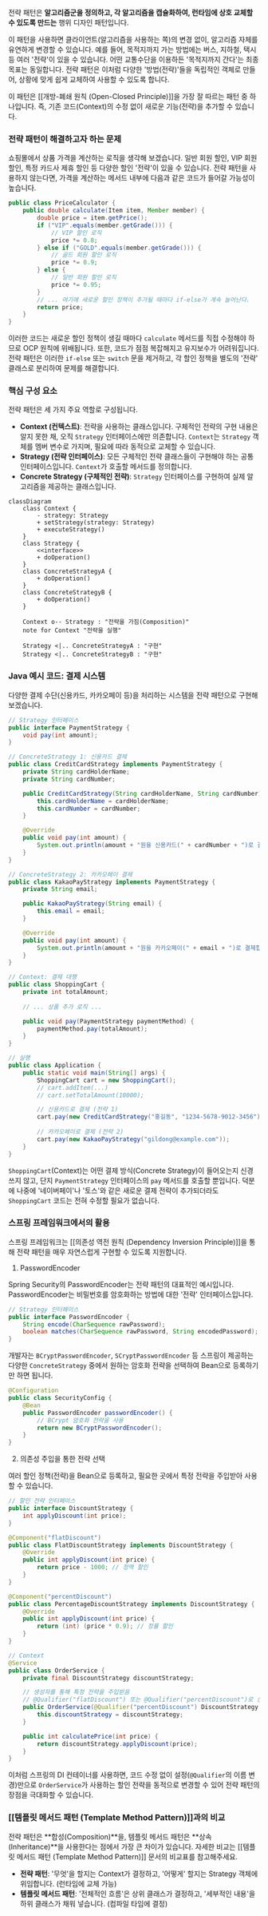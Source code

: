전략 패턴은 **알고리즘군을 정의하고, 각 알고리즘을 캡슐화하여, 런타임에 상호 교체할 수 있도록 만드는** 행위 디자인 패턴입니다.

이 패턴을 사용하면 클라이언트(알고리즘을 사용하는 쪽)의 변경 없이, 알고리즘 자체를 유연하게 변경할 수 있습니다. 예를 들어, 목적지까지 가는 방법에는 버스, 지하철, 택시 등 여러 '전략'이 있을 수 있습니다. 어떤 교통수단을 이용하든 '목적지까지 간다'는 최종 목표는 동일합니다. 전략 패턴은 이처럼 다양한 '방법(전략)'들을 독립적인 객체로 만들어, 상황에 맞게 쉽게 교체하여 사용할 수 있도록 합니다.

이 패턴은 [[개방-폐쇄 원칙 (Open-Closed Principle)]]을 가장 잘 따르는 패턴 중 하나입니다. 즉, 기존 코드(Context)의 수정 없이 새로운 기능(전략)을 추가할 수 있습니다.

### 전략 패턴이 해결하고자 하는 문제

쇼핑몰에서 상품 가격을 계산하는 로직을 생각해 보겠습니다. 일반 회원 할인, VIP 회원 할인, 특정 카드사 제휴 할인 등 다양한 할인 '전략'이 있을 수 있습니다. 전략 패턴을 사용하지 않는다면, 가격을 계산하는 메서드 내부에 다음과 같은 코드가 들어갈 가능성이 높습니다.

```java
public class PriceCalculator {
    public double calculate(Item item, Member member) {
        double price = item.getPrice();
        if ("VIP".equals(member.getGrade())) {
            // VIP 할인 로직
            price *= 0.8; 
        } else if ("GOLD".equals(member.getGrade())) {
            // 골드 회원 할인 로직
            price *= 0.9;
        } else {
            // 일반 회원 할인 로직
            price *= 0.95;
        }
        // ... 여기에 새로운 할인 정책이 추가될 때마다 if-else가 계속 늘어난다.
        return price;
    }
}
```

이러한 코드는 새로운 할인 정책이 생길 때마다 `calculate` 메서드를 직접 수정해야 하므로 OCP 원칙에 위배됩니다. 또한, 코드가 점점 복잡해지고 유지보수가 어려워집니다. 전략 패턴은 이러한 `if-else` 또는 `switch` 문을 제거하고, 각 할인 정책을 별도의 '전략' 클래스로 분리하여 문제를 해결합니다.

### 핵심 구성 요소

전략 패턴은 세 가지 주요 역할로 구성됩니다.

- **Context (컨텍스트)**: 전략을 사용하는 클래스입니다. 구체적인 전략의 구현 내용은 알지 못한 채, 오직 `Strategy` 인터페이스에만 의존합니다. `Context`는 `Strategy` 객체를 멤버 변수로 가지며, 필요에 따라 동적으로 교체할 수 있습니다.
- **Strategy (전략 인터페이스)**: 모든 구체적인 전략 클래스들이 구현해야 하는 공통 인터페이스입니다. `Context`가 호출할 메서드를 정의합니다.
- **Concrete Strategy (구체적인 전략)**: `Strategy` 인터페이스를 구현하여 실제 알고리즘을 제공하는 클래스입니다.

```mermaid
classDiagram
    class Context {
        - strategy: Strategy
        + setStrategy(strategy: Strategy)
        + executeStrategy()
    }
    class Strategy {
        <<interface>>
        + doOperation()
    }
    class ConcreteStrategyA {
        + doOperation()
    }
    class ConcreteStrategyB {
        + doOperation()
    }

    Context o-- Strategy : "전략을 가짐(Composition)"
    note for Context "전략을 실행"

    Strategy <|.. ConcreteStrategyA : "구현"
    Strategy <|.. ConcreteStrategyB : "구현"
```

### Java 예시 코드: 결제 시스템

다양한 결제 수단(신용카드, 카카오페이 등)을 처리하는 시스템을 전략 패턴으로 구현해 보겠습니다.

```java
// Strategy 인터페이스
public interface PaymentStrategy {
    void pay(int amount);
}

// ConcreteStrategy 1: 신용카드 결제
public class CreditCardStrategy implements PaymentStrategy {
    private String cardHolderName;
    private String cardNumber;

    public CreditCardStrategy(String cardHolderName, String cardNumber) {
        this.cardHolderName = cardHolderName;
        this.cardNumber = cardNumber;
    }

    @Override
    public void pay(int amount) {
        System.out.println(amount + "원을 신용카드(" + cardNumber + ")로 결제합니다.");
    }
}

// ConcreteStrategy 2: 카카오페이 결제
public class KakaoPayStrategy implements PaymentStrategy {
    private String email;

    public KakaoPayStrategy(String email) {
        this.email = email;
    }

    @Override
    public void pay(int amount) {
        System.out.println(amount + "원을 카카오페이(" + email + ")로 결제합니다.");
    }
}

// Context: 결제 대행
public class ShoppingCart {
    private int totalAmount;
    
    // ... 상품 추가 로직 ...

    public void pay(PaymentStrategy paymentMethod) {
        paymentMethod.pay(totalAmount);
    }
}

// 실행
public class Application {
    public static void main(String[] args) {
        ShoppingCart cart = new ShoppingCart();
        // cart.addItem(...)
        // cart.setTotalAmount(10000);

        // 신용카드로 결제 (전략 1)
        cart.pay(new CreditCardStrategy("홍길동", "1234-5678-9012-3456"));
        
        // 카카오페이로 결제 (전략 2)
        cart.pay(new KakaoPayStrategy("gildong@example.com"));
    }
}
```

`ShoppingCart`(Context)는 어떤 결제 방식(Concrete Strategy)이 들어오는지 신경 쓰지 않고, 단지 `PaymentStrategy` 인터페이스의 `pay` 메서드를 호출할 뿐입니다. 덕분에 나중에 '네이버페이'나 '토스'와 같은 새로운 결제 전략이 추가되더라도 `ShoppingCart` 코드는 전혀 수정할 필요가 없습니다.

### 스프링 프레임워크에서의 활용

스프링 프레임워크는 [[의존성 역전 원칙 (Dependency Inversion Principle)]]을 통해 전략 패턴을 매우 자연스럽게 구현할 수 있도록 지원합니다.

1. PasswordEncoder

Spring Security의 PasswordEncoder는 전략 패턴의 대표적인 예시입니다. PasswordEncoder는 비밀번호를 암호화하는 방법에 대한 '전략' 인터페이스입니다.

```java
// Strategy 인터페이스
public interface PasswordEncoder {
    String encode(CharSequence rawPassword);
    boolean matches(CharSequence rawPassword, String encodedPassword);
}
```

개발자는 `BCryptPasswordEncoder`, `SCryptPasswordEncoder` 등 스프링이 제공하는 다양한 `ConcreteStrategy` 중에서 원하는 암호화 전략을 선택하여 Bean으로 등록하기만 하면 됩니다.

```java
@Configuration
public class SecurityConfig {
    @Bean
    public PasswordEncoder passwordEncoder() {
        // BCrypt 암호화 전략을 사용
        return new BCryptPasswordEncoder(); 
    }
}
```

2. 의존성 주입을 통한 전략 선택

여러 할인 정책(전략)을 Bean으로 등록하고, 필요한 곳에서 특정 전략을 주입받아 사용할 수 있습니다.

```java
// 할인 전략 인터페이스
public interface DiscountStrategy {
    int applyDiscount(int price);
}

@Component("flatDiscount")
public class FlatDiscountStrategy implements DiscountStrategy {
    @Override
    public int applyDiscount(int price) {
        return price - 1000; // 정액 할인
    }
}

@Component("percentDiscount")
public class PercentageDiscountStrategy implements DiscountStrategy {
    @Override
    public int applyDiscount(int price) {
        return (int) (price * 0.9); // 정률 할인
    }
}

// Context
@Service
public class OrderService {
    private final DiscountStrategy discountStrategy;

    // 생성자를 통해 특정 전략을 주입받음
    // @Qualifier("flatDiscount") 또는 @Qualifier("percentDiscount")로 선택
    public OrderService(@Qualifier("percentDiscount") DiscountStrategy discountStrategy) {
        this.discountStrategy = discountStrategy;
    }

    public int calculatePrice(int price) {
        return discountStrategy.applyDiscount(price);
    }
}
```

이처럼 스프링의 DI 컨테이너를 사용하면, 코드 수정 없이 설정(`@Qualifier`의 이름 변경)만으로 `OrderService`가 사용하는 할인 전략을 동적으로 변경할 수 있어 전략 패턴의 장점을 극대화할 수 있습니다.

### [[템플릿 메서드 패턴 (Template Method Pattern)]]과의 비교

전략 패턴은 **합성(Composition)**을, 템플릿 메서드 패턴은 **상속(Inheritance)**을 사용한다는 점에서 가장 큰 차이가 있습니다. 자세한 비교는 [[템플릿 메서드 패턴 (Template Method Pattern)]] 문서의 비교표를 참고해주세요.

- **전략 패턴**: '무엇'을 할지는 Context가 결정하고, '어떻게' 할지는 Strategy 객체에 위임합니다. (런타임에 교체 가능)
- **템플릿 메서드 패턴**: '전체적인 흐름'은 상위 클래스가 결정하고, '세부적인 내용'을 하위 클래스가 채워 넣습니다. (컴파일 타임에 결정)